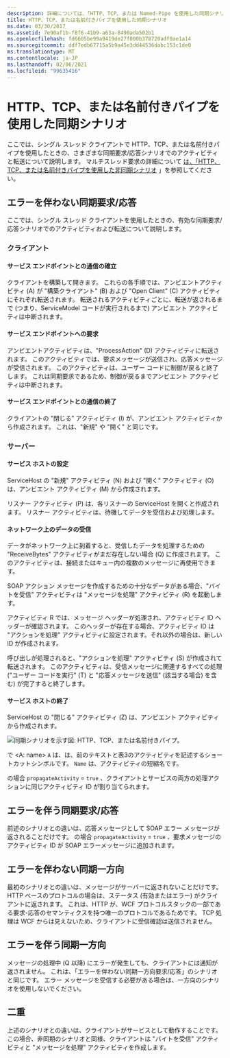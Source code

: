 ```yaml
---
description: 詳細については、「HTTP、TCP、または Named-Pipe を使用した同期シナリオ」を参照してください。
title: HTTP、TCP、または名前付きパイプを使用した同期シナリオ
ms.date: 03/30/2017
ms.assetid: 7e90af1b-f8f6-41b9-a63a-8490ada502b1
ms.openlocfilehash: fd6605be99a9419de27f000b378720adf0ae1a14
ms.sourcegitcommit: ddf7edb67715a5b9a45e3dd44536dabc153c1de0
ms.translationtype: MT
ms.contentlocale: ja-JP
ms.lasthandoff: 02/06/2021
ms.locfileid: "99635416"
---
```

# <a name="synchronous-scenarios-using-http-tcp-or-named-pipe"></a>HTTP、TCP、または名前付きパイプを使用した同期シナリオ

ここでは、シングル スレッド クライアントで HTTP、TCP、または名前付きパイプを使用したときの、さまざまな同期要求/応答シナリオでのアクティビティと転送について説明します。 マルチスレッド要求の詳細について [は、「HTTP、TCP、または名前付きパイプを使用した非同期シナリオ](asynchronous-scenarios-using-http-tcp-or-named-pipe.md) 」を参照してください。  
  
## <a name="synchronous-requestreply-without-errors"></a>エラーを伴わない同期要求/応答  

 ここでは、シングル スレッド クライアントを使用したときの、有効な同期要求/応答シナリオでのアクティビティおよび転送について説明します。  
  
### <a name="client"></a>クライアント  
  
#### <a name="establishing-communication-with-service-endpoint"></a>サービス エンドポイントとの通信の確立  

 クライアントを構築して開きます。 これらの各手順では、アンビエントアクティビティ (A) が "構築クライアント" (B) および "Open Client" (C) アクティビティにそれぞれ転送されます。 転送されるアクティビティごとに、転送が返されるまで (つまり、ServiceModel コードが実行されるまで) アンビエント アクティビティは中断されます。  
  
#### <a name="making-a-request-to-service-endpoint"></a>サービス エンドポイントへの要求  

 アンビエントアクティビティは、"ProcessAction" (D) アクティビティに転送されます。 このアクティビティでは、要求メッセージが送信され、応答メッセージが受信されます。 このアクティビティは、ユーザー コードに制御が戻ると終了します。 これは同期要求であるため、制御が戻るまでアンビエント アクティビティは中断されます。  
  
#### <a name="closing-communication-with-service-endpoint"></a>サービス エンドポイントとの通信の終了  

 クライアントの "閉じる" アクティビティ (I) が、アンビエント アクティビティから作成されます。 これは、"新規" や "開く" と同じです。  
  
### <a name="server"></a>サーバー  
  
#### <a name="setting-up-a-service-host"></a>サービス ホストの設定  

 ServiceHost の "新規" アクティビティ (N) および "開く" アクティビティ (O) は、アンビエント アクティビティ (M) から作成されます。  
  
 リスナー アクティビティ (P) は、各リスナーの ServiceHost を開くと作成されます。 リスナー アクティビティは、待機してデータを受信および処理します。  
  
#### <a name="receiving-data-on-the-wire"></a>ネットワーク上のデータの受信  

 データがネットワーク上に到着すると、受信したデータを処理するための "ReceiveBytes" アクティビティがまだ存在しない場合 (Q) に作成されます。 このアクティビティは、接続またはキュー内の複数のメッセージに再使用できます。  
  
 SOAP アクション メッセージを作成するための十分なデータがある場合、"バイトを受信" アクティビティは "メッセージを処理" アクティビティ (R) を起動します。  
  
 アクティビティ R では、メッセージ ヘッダーが処理され、アクティビティ ID ヘッダーが確認されます。 このヘッダーが存在する場合、アクティビティ ID は "アクションを処理" アクティビティに設定されます。それ以外の場合は、新しい ID が作成されます。  
  
 呼び出しが処理されると、"アクションを処理" アクティビティ (S) が作成されて転送されます。 このアクティビティは、受信メッセージに関連するすべての処理 ("ユーザー コードを実行" (T) と "応答メッセージを送信" (該当する場合) を含む) が完了すると終了します。  
  
#### <a name="closing-a-service-host"></a>サービス ホストの終了  

 ServiceHost の "閉じる" アクティビティ (Z) は、アンビエント アクティビティから作成されます。  
  
 ![同期シナリオを示す図: HTTP、TCP、または名前付きパイプ。](./media/synchronous-scenarios-using-http-tcp-or-named-pipe/synchronous-scenario-http-tcp-named-pipes.gif)  
  
 で \<A: name> `A` は、は、前のテキストと表3のアクティビティを記述するショートカットシンボルです。 `Name` は、アクティビティの短縮名です。  
  
 の場合 `propagateActivity` = `true` 、クライアントとサービスの両方の処理アクションに同じアクティビティ ID が割り当てられます。  
  
## <a name="synchronous-requestreply-with-errors"></a>エラーを伴う同期要求/応答  

 前述のシナリオとの違いは、応答メッセージとして SOAP エラー メッセージが返されることだけです。 の場合 `propagateActivity` = `true` 、要求メッセージのアクティビティ ID が SOAP エラーメッセージに追加されます。  
  
## <a name="synchronous-one-way-without-errors"></a>エラーを伴わない同期一方向  

 最初のシナリオとの違いは、メッセージがサーバーに返されないことだけです。 HTTP ベースのプロトコルの場合は、ステータス (有効またはエラー) がクライアントに返されます。 これは、HTTP が、WCF プロトコルスタックの一部である要求-応答のセマンティクスを持つ唯一のプロトコルであるためです。 TCP 処理は WCF からは見えないため、クライアントに受信確認は送信されません。  
  
## <a name="synchronous-one-way-with-errors"></a>エラーを伴う同期一方向  

 メッセージの処理中 (Q 以降) にエラーが発生しても、クライアントには通知が返されません。 これは、「エラーを伴わない同期一方向要求/応答」のシナリオと同じです。 エラー メッセージを受信する必要がある場合は、一方向のシナリオを使用しないでください。  
  
## <a name="duplex"></a>二重  

 上述のシナリオとの違いは、クライアントがサービスとして動作することです。この場合、非同期のシナリオと同様、クライアントは "バイトを受信" アクティビティと "メッセージを処理" アクティビティを作成します。

